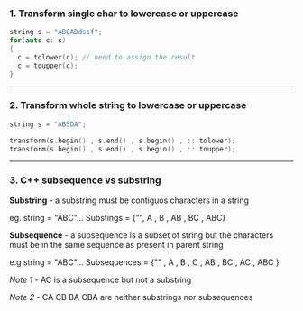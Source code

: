 ### 1. Transform single char to lowercase or uppercase

``` C++
string s = "ABCADdssf";
for(auto c: s)
{
  c = tolower(c); // need to assign the result 
  c = toupper(c);
}
```
---
### 2. Transform whole string to lowercase or uppercase
``` C++
string s = "ABSDA";

transform(s.begin() , s.end() , s.begin() , :: tolower);
transform(s.begin() , s.end() , s.begin() , :: toupper);
```
---
### 3. C++ subsequence vs substring

**Substring** - a substring must be contiguos characters in a string

eg. string = "ABC"...
Substings = {"", A , B , AB , BC , ABC}

**Subsequence** - a subsequence is a subset of string but the characters must be in the same sequence as present in parent string

e.g string = "ABC"...
Subsequences = {"" , A , B , C , AB , BC , AC , ABC }

*Note 1* - AC is a subsequence but not a substring

*Note 2* - CA CB BA CBA are neither substrings nor subsequences

